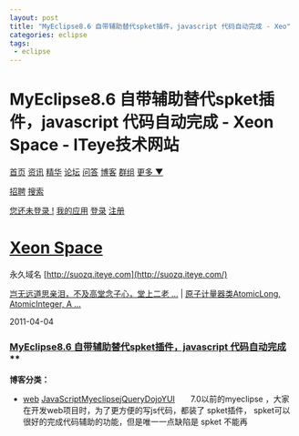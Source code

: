 ```yaml
---
layout: post
title: "MyEclipse8.6 自带辅助替代spket插件，javascript 代码自动完成 - Xeo"
categories: eclipse
tags: 
 - eclipse
--- 
```


# MyEclipse8.6 自带辅助替代spket插件，javascript 代码自动完成 - Xeon Space - ITeye技术网站

[首页](http://www.iteye.com/) [资讯](http://www.iteye.com/news) [精华](http://www.iteye.com/magazines) [论坛](http://www.iteye.com/forums) [问答](http://www.iteye.com/ask) [博客](http://www.iteye.com/blogs) [群组](http://www.iteye.com/groups) [更多 ▼](http://suozq.iteye.com/blog/986244#)

[招聘](http://www.iteye.com/job) [搜索](http://www.iteye.com/search)

[您还未登录 !](http://suozq.iteye.com/login "登录") [我的应用](http://www.iteye.com/all) [登录](http://suozq.iteye.com/login) [注册](http://suozq.iteye.com/signup)

# [Xeon Space](http://suozq.iteye.com/)

永久域名 [http://suozq.iteye.com](http://suozq.iteye.com/)

[岂无远道思亲泪，不及高堂念子心，堂上二老 ...](http://suozq.iteye.com/blog/997269 "岂无远道思亲泪，不及高堂念子心，堂上二老既活佛，何用灵山朝世尊。") | [原子计量器类AtomicLong, AtomicInteger, A ...](http://suozq.iteye.com/blog/985830 "原子计量器类AtomicLong, AtomicInteger, AtomicReference ")

2011-04-04

### [MyEclipse8.6 自带辅助替代spket插件，javascript 代码自动完成]() **

**博客分类：**
* [web](http://suozq.iteye.com/category/151118)
[JavaScript](http://www.iteye.com/blogs/tag/JavaScript)[Myeclipse](http://www.iteye.com/blogs/tag/Myeclipse)[jQuery](http://www.iteye.com/blogs/tag/jQuery)[Dojo](http://www.iteye.com/blogs/tag/Dojo)[YUI](http://www.iteye.com/blogs/tag/YUI)
      7.0以前的myeclipse ，大家在开发web项目时，为了更方便的写js代码，都装了 spket插件，
spket可以很好的完成代码辅助的功能，但是唯一一点缺陷是 spket 不能再 <Script>标签内进行帮助。

今天试用了myeclipse8.6， 发现这个版本可在script标签内实现代码帮助，

并且更优越的是，当你引入新的js脚本文件后，他会自动添加新js文件的函数的

assist, 并且myeclipse自带了 dojo jquery  yui 的帮助库文件，我们可以

在自己工程里面加入。

具体方法是：

右键你的工程---->Properties--------->MyEclipse------->JavaScript------->BuildPath

------>Librarys-------->  addLibrary ------->添加javasript library，就可以看到默认的三种库，点选添加即可

![]()

 

之后就可以使用代码帮助功能了，一些函数包含了很详细的文档。![]()

 

其实8.6的版本完全支持了javascript 的代码辅助功能，唯一缺点可能是当js库很多时，可能会耗掉一些内存![]()

分享到： [![]()]( "分享到新浪微博") [![]()]( "分享到腾讯微博")
[岂无远道思亲泪，不及高堂念子心，堂上二老 ...](http://suozq.iteye.com/blog/997269 "岂无远道思亲泪，不及高堂念子心，堂上二老既活佛，何用灵山朝世尊。") | [原子计量器类AtomicLong, AtomicInteger, A ...](http://suozq.iteye.com/blog/985830 "原子计量器类AtomicLong, AtomicInteger, AtomicReference ")

* 18:26
* [评论](http://suozq.iteye.com/blog/986244#comments) / 浏览 (0 / 96)
* 分类:[编程语言](http://www.iteye.com/blogs/category/language)
* [相关推荐](http://www.iteye.com/wiki/blog/986244)
### 评论

[]()

### 发表评论

[![]()](http://suozq.iteye.com/login)[您还没有登录,请您登录后再发表评论](http://suozq.iteye.com/login)

[![379427555的博客]( "379427555的博客: Xeon Space")](http://suozq.iteye.com/)

379427555

* 浏览: 981 次
* 性别: ![Icon_minigender_1]( "男")
* 来自: 北京
* ![]()
* [详细资料](http://suozq.iteye.com/blog/profile) [留言簿](http://suozq.iteye.com/blog/guest_book)

### 搜索本博客
### 最近访客 [>>更多访客](http://suozq.iteye.com/blog/user_visits)

[![[杭州]艺术人生的博客]( "[杭州]艺术人生的博客: ")](http://zhaolie-hundsun-com.iteye.com/)

[[杭州]艺术人生](http://zhaolie-hundsun-com.iteye.com/)

[![darren_nizna的博客]( "darren_nizna的博客: 信仰 忍耐")](http://dnizna.iteye.com/)

[darren_nizna](http://dnizna.iteye.com/)
[![getuplove的博客]( "getuplove的博客: ")](http://getuplove.iteye.com/)

[getuplove](http://getuplove.iteye.com/)

[![enic-chen的博客]( "enic-chen的博客: ")](http://enic-chen.iteye.com/)

[enic-chen](http://enic-chen.iteye.com/)

### 博客分类

* [全部博客 (11)](http://suozq.iteye.com/)
* [android (3)](http://suozq.iteye.com/category/145399)
* [杂文 (3)](http://suozq.iteye.com/category/141529)
* [相由心生 (3)](http://suozq.iteye.com/category/142406)
* [jvee (1)](http://suozq.iteye.com/category/150908)
* [web (1)](http://suozq.iteye.com/category/151118)
### 我的留言簿 [>>更多留言](http://suozq.iteye.com/blog/guest_book)

* hello, 你的东西解决方案有了没有?我们一起讨论讨论.QQ:79887234
-- by [iriver103](http://suozq.iteye.com/blog/guest_book#14228)

### 其他分类

* [我的收藏](http://suozq.iteye.com/blog/favorite) (16)
* [我的代码](http://suozq.iteye.com/blog/code_favorite) (0)
* [我的论坛主题帖](http://suozq.iteye.com/blog/topic) (0)
* [我的所有论坛帖](http://suozq.iteye.com/blog/post) (1)
* [我的精华良好帖](http://suozq.iteye.com/blog/article) (0)
### 最近加入群组

* [Android北京](http://wmandroid.group.iteye.com/)
* [Android](http://android.group.iteye.com/)
* [EXT](http://ext.group.iteye.com/)

### 存档

* [2011-04](http://suozq.iteye.com/blog/monthblog/2011-04) (4)
* [2011-03](http://suozq.iteye.com/blog/monthblog/2011-03) (2)
* [2011-02](http://suozq.iteye.com/blog/monthblog/2011-02) (3)
* [更多存档...](http://suozq.iteye.com/blog/monthblog_more)
* [![Rss]()](http://suozq.iteye.com/rss)
* [![Rss_google]()](http://fusion.google.com/add?feedurl=http://suozq.iteye.com/rss)
声明：ITeye文章版权属于作者，受法律保护。没有作者书面许可不得转载。若作者同意转载，必须以超链接形式标明文章原始出处和作者。
© 2003-2011 ITeye.com. All rights reserved. [ 京ICP证110151号 ]
![]()
